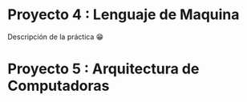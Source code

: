 # Proyecto 4 : Lenguaje de Maquina 
Descripción de la práctica 😁
# Proyecto 5 : Arquitectura de Computadoras